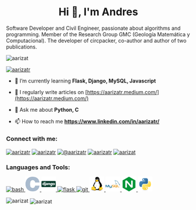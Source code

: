 <h1 align="center">Hi 👋, I'm Andres</h1>

Software Developer and Civil Engineer, passionate about algorithms and programming. Member of the Research Group GMC (Geología Matemática y Computacional). The developer of circpacker, co-author and author of two publications.


<p align="left"> <img src="https://komarev.com/ghpvc/?username=aarizat&label=Profile%20views&color=0e75b6&style=flat" alt="aarizat" /> </p>

<p align="left"> <a href="https://twitter.com/aarizatr" target="blank"><img src="https://img.shields.io/twitter/follow/aarizatr?logo=twitter&style=for-the-badge" alt="aarizatr" /></a> </p>

- 🌱 I’m currently learning **Flask, Django, MySQL, Javascript**

- 📝 I regularly write articles on [https://aarizatr.medium.com/](https://aarizatr.medium.com/)

- 💬 Ask me about **Python, C**

- 📫 How to reach me **https://www.linkedin.com/in/aarizatr/**

<h3 align="left">Connect with me:</h3>
<p align="left">
<a href="https://twitter.com/aarizatr" target="blank"><img align="center" src="https://cdn.jsdelivr.net/npm/simple-icons@3.0.1/icons/twitter.svg" alt="aarizatr" height="30" width="40" /></a>
<a href="https://linkedin.com/in/aarizatr" target="blank"><img align="center" src="https://cdn.jsdelivr.net/npm/simple-icons@3.0.1/icons/linkedin.svg" alt="aarizatr" height="30" width="40" /></a>
<a href="https://medium.com/@aarizatr" target="blank"><img align="center" src="https://cdn.jsdelivr.net/npm/simple-icons@3.0.1/icons/medium.svg" alt="@aarizatr" height="30" width="40" /></a>
<a href="https://www.hackerrank.com/aarizatr" target="blank"><img align="center" src="https://cdn.jsdelivr.net/npm/simple-icons@3.0.1/icons/hackerrank.svg" alt="aarizatr" height="30" width="40" /></a>
<a href="https://www.leetcode.com/aarizat" target="blank"><img align="center" src="https://cdn.jsdelivr.net/npm/simple-icons@3.0.1/icons/leetcode.svg" alt="aarizat" height="30" width="40" /></a>
</p>

<h3 align="left">Languages and Tools:</h3>
<p align="left"> <a href="https://www.gnu.org/software/bash/" target="_blank"> <img src="https://www.vectorlogo.zone/logos/gnu_bash/gnu_bash-icon.svg" alt="bash" width="40" height="40"/> </a> <a href="https://www.cprogramming.com/" target="_blank"> <img src="https://raw.githubusercontent.com/devicons/devicon/master/icons/c/c-original.svg" alt="c" width="40" height="40"/> </a> <a href="https://www.djangoproject.com/" target="_blank"> <img src="https://raw.githubusercontent.com/devicons/devicon/master/icons/django/django-original.svg" alt="django" width="40" height="40"/> </a> <a href="https://flask.palletsprojects.com/" target="_blank"> <img src="https://www.vectorlogo.zone/logos/pocoo_flask/pocoo_flask-icon.svg" alt="flask" width="40" height="40"/> </a> <a href="https://git-scm.com/" target="_blank"> <img src="https://www.vectorlogo.zone/logos/git-scm/git-scm-icon.svg" alt="git" width="40" height="40"/> </a> <a href="https://www.linux.org/" target="_blank"> <img src="https://raw.githubusercontent.com/devicons/devicon/master/icons/linux/linux-original.svg" alt="linux" width="40" height="40"/> </a> <a href="https://www.mysql.com/" target="_blank"> <img src="https://raw.githubusercontent.com/devicons/devicon/master/icons/mysql/mysql-original-wordmark.svg" alt="mysql" width="40" height="40"/> </a> <a href="https://www.nginx.com" target="_blank"> <img src="https://raw.githubusercontent.com/devicons/devicon/master/icons/nginx/nginx-original.svg" alt="nginx" width="40" height="40"/> </a> <a href="https://www.python.org" target="_blank"> <img src="https://raw.githubusercontent.com/devicons/devicon/master/icons/python/python-original.svg" alt="python" width="40" height="40"/> </a> </p>

<p><img align="left" src="https://github-readme-stats.vercel.app/api/top-langs?username=aarizat&show_icons=true&locale=en&layout=compact" alt="aarizat" /></p>

<p>&nbsp;<img align="center" src="https://github-readme-stats.vercel.app/api?username=aarizat&show_icons=true&locale=en" alt="aarizat" /></p>
